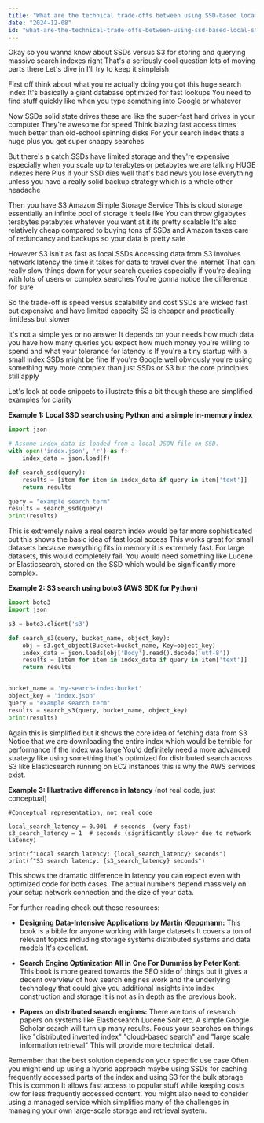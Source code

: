 ```yaml
---
title: "What are the technical trade-offs between using SSD-based local storage and Amazon S3 for storing and querying large search indexes?"
date: "2024-12-08"
id: "what-are-the-technical-trade-offs-between-using-ssd-based-local-storage-and-amazon-s3-for-storing-and-querying-large-search-indexes"
---
```


Okay so you wanna know about SSDs versus S3 for storing and querying massive search indexes right  That's a seriously cool question lots of moving parts there  Let's dive in I'll try to keep it simpleish  

First off think about what you're actually doing you got this huge search index  It's basically a giant database optimized for fast lookups  You need to find stuff quickly  like when you type something into Google or whatever  

Now SSDs solid state drives these are like the super-fast hard drives in your computer  They're awesome for speed  Think blazing fast access times  much better than old-school spinning disks  For your search index thats a huge plus you get super snappy searches  

But there's a catch  SSDs have limited storage  and they're expensive especially when you scale up to terabytes or petabytes  we are talking HUGE indexes here  Plus if your SSD dies  well that's bad news  you lose everything unless you have a really solid backup strategy which is a whole other headache  

Then you have S3 Amazon Simple Storage Service  This is cloud storage  essentially an infinite pool of storage it feels like  You can throw gigabytes terabytes petabytes whatever you want at it  its pretty scalable  It's also relatively cheap compared to buying tons of SSDs  and Amazon takes care of redundancy and backups so your data is pretty safe

However S3 isn't as fast as local SSDs  Accessing data from S3 involves network latency the time it takes for data to travel over the internet  That can really slow things down for your search queries  especially if you're dealing with lots of users or complex searches  You're gonna notice the difference for sure  

So the trade-off is speed versus scalability and cost  SSDs are wicked fast but expensive and have limited capacity  S3 is cheaper and practically limitless but slower  

It's not a simple yes or no answer  It depends on your needs  how much data you have how many queries you expect  how much money you're willing to spend and what your tolerance for latency is  If you're a tiny startup with a small index SSDs might be fine  If you're Google  well obviously you're using something way more complex than just SSDs or S3 but the core principles still apply

Let's look at code snippets to illustrate this a bit though these are simplified examples for clarity   

**Example 1: Local SSD search using Python and a simple in-memory index**

```python
import json

# Assume index_data is loaded from a local JSON file on SSD.
with open('index.json', 'r') as f:
    index_data = json.load(f)

def search_ssd(query):
    results = [item for item in index_data if query in item['text']]
    return results

query = "example search term"
results = search_ssd(query)
print(results)
```

This is extremely naive  a real search index would be far more sophisticated but this shows the basic idea of fast local access  This works great for small datasets because everything fits in memory it is extremely fast.  For large datasets, this would completely fail.  You would need something like Lucene or Elasticsearch, stored on the SSD which would be significantly more complex.



**Example 2: S3 search using boto3 (AWS SDK for Python)**

```python
import boto3
import json

s3 = boto3.client('s3')

def search_s3(query, bucket_name, object_key):
    obj = s3.get_object(Bucket=bucket_name, Key=object_key)
    index_data = json.loads(obj['Body'].read().decode('utf-8'))
    results = [item for item in index_data if query in item['text']]
    return results


bucket_name = 'my-search-index-bucket'
object_key = 'index.json'
query = "example search term"
results = search_s3(query, bucket_name, object_key)
print(results)

```

Again this is simplified  but it shows the core idea of fetching data from S3  Notice that we are downloading the entire index  which would be terrible for performance if the index was large  You'd definitely need a more advanced strategy  like using something that's optimized for distributed search across S3  like Elasticsearch running on EC2 instances  this is why the AWS services exist.


**Example 3:  Illustrative difference in latency** (not real code, just conceptual)

```
#Conceptual representation, not real code

local_search_latency = 0.001  # seconds  (very fast)
s3_search_latency = 1  # seconds (significantly slower due to network latency)

print(f"Local search latency: {local_search_latency} seconds")
print(f"S3 search latency: {s3_search_latency} seconds")
```

This shows the dramatic difference in latency you can expect even with optimized code for both cases.  The actual numbers depend massively on your setup network connection and the size of your data.


For further reading check out these resources:

* **Designing Data-Intensive Applications by Martin Kleppmann:** This book is a bible for anyone working with large datasets  It covers a ton of relevant topics including storage systems distributed systems and data models  It's excellent.

* **Search Engine Optimization All in One For Dummies by Peter Kent:** This book is more geared towards the SEO side of things but it gives a decent overview of how search engines work and the underlying technology that could give you additional insights into index construction and storage  It is not as in depth as the previous book.

* **Papers on distributed search engines:** There are tons of research papers on systems like Elasticsearch Lucene Solr etc.  A simple Google Scholar search will turn up many results.   Focus your searches on things like "distributed inverted index" "cloud-based search" and "large scale information retrieval"  This will provide more technical detail.

Remember that the best solution depends on your specific use case  Often you might end up using a hybrid approach  maybe using SSDs for caching frequently accessed parts of the index and using S3 for the bulk storage  This is common  It allows fast access to popular stuff while keeping costs low for less frequently accessed content. You might also need to consider using a managed service  which simplifies many of the challenges in managing your own large-scale storage and retrieval system.
